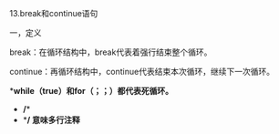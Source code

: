13.break和continue语句

一，定义

break：在循环结构中，break代表着强行结束整个循环。

continue：再循环结构中，continue代表结束本次循环，继续下一次循环。



***while（true）和for（；；）都代表死循环。**

*   **/***
* ***/  意味多行注释**

